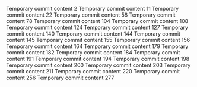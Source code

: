 Temporary commit content 2
Temporary commit content 11
Temporary commit content 22
Temporary commit content 58
Temporary commit content 78
Temporary commit content 104
Temporary commit content 108
Temporary commit content 124
Temporary commit content 127
Temporary commit content 140
Temporary commit content 144
Temporary commit content 145
Temporary commit content 155
Temporary commit content 156
Temporary commit content 164
Temporary commit content 179
Temporary commit content 182
Temporary commit content 184
Temporary commit content 191
Temporary commit content 194
Temporary commit content 198
Temporary commit content 200
Temporary commit content 203
Temporary commit content 211
Temporary commit content 220
Temporary commit content 256
Temporary commit content 277
